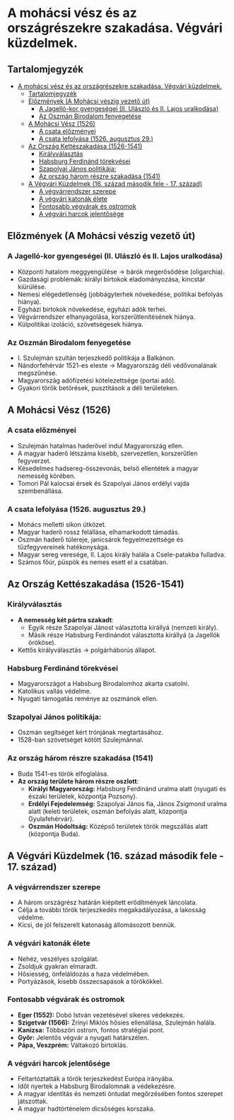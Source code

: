 # A mohácsi vész és az országrészekre szakadása. Végvári küzdelmek.

## Tartalomjegyzék
- [A mohácsi vész és az országrészekre szakadása. Végvári küzdelmek.](#a-mohácsi-vész-és-az-országrészekre-szakadása-végvári-küzdelmek)
  - [Tartalomjegyzék](#tartalomjegyzék)
  - [Előzmények (A Mohácsi vészig vezető út)](#előzmények-a-mohácsi-vészig-vezető-út)
    - [A Jagelló-kor gyengeségei (II. Ulászló és II. Lajos uralkodása)](#a-jagelló-kor-gyengeségei-ii-ulászló-és-ii-lajos-uralkodása)
    - [Az Oszmán Birodalom fenyegetése](#az-oszmán-birodalom-fenyegetése)
  - [A Mohácsi Vész (1526)](#a-mohácsi-vész-1526)
    - [A csata előzményei](#a-csata-előzményei)
    - [A csata lefolyása (1526. augusztus 29.)](#a-csata-lefolyása-1526-augusztus-29)
  - [Az Ország Kettészakadása (1526-1541)](#az-ország-kettészakadása-1526-1541)
    - [Királyválasztás](#királyválasztás)
    - [Habsburg Ferdinánd törekvései](#habsburg-ferdinánd-törekvései)
    - [Szapolyai János politikája:](#szapolyai-jános-politikája)
    - [Az ország három részre szakadása (1541)](#az-ország-három-részre-szakadása-1541)
  - [A Végvári Küzdelmek (16. század második fele - 17. század)](#a-végvári-küzdelmek-16-század-második-fele---17-század)
    - [A végvárrendszer szerepe](#a-végvárrendszer-szerepe)
    - [A végvári katonák élete](#a-végvári-katonák-élete)
    - [Fontosabb végvárak és ostromok](#fontosabb-végvárak-és-ostromok)
    - [A végvári harcok jelentősége](#a-végvári-harcok-jelentősége)

## Előzmények (A Mohácsi vészig vezető út)

### A Jagelló-kor gyengeségei (II. Ulászló és II. Lajos uralkodása)

- Központi hatalom meggyengülése $\rightarrow$ bárók megerősödése (oligarchia).
- Gazdasági problémák: királyi birtokok eladományozása, kincstár kiürülése.
- Nemesi elégedetlenség (jobbágyterhek növekedése, politikai befolyás hiánya).
- Egyházi birtokok növekedése, egyházi adók terhei.
- Végvárrendszer elhanyagolása, korszerűtlenítésének hiánya.
- Külpolitikai izoláció, szövetségesek hiánya.

### Az Oszmán Birodalom fenyegetése

- I. Szulejmán szultán terjeszkedő politikája a Balkánon.
- Nándorfehérvár 1521-es eleste $\rightarrow$ Magyarország déli védővonalának megszűnése.
- Magyarország adófizetési kötelezettsége (portai adó).
- Gyakori török betörések, pusztítások a déli területeken.

## A Mohácsi Vész (1526)

### A csata előzményei

- Szulejmán hatalmas haderővel indul Magyarország ellen.
- A magyar haderő létszáma kisebb, szervezetlen, korszerűtlen fegyverzet.
- Késedelmes hadsereg-összevonás, belső ellentétek a magyar nemesség körében.
- Tomori Pál kalocsai érsek és Szapolyai János erdélyi vajda szembenállása.

### A csata lefolyása (1526. augusztus 29.)

- Mohács melletti síkon ütközet.
- Magyar haderő rossz felállása, elhamarkodott támadás.
- Oszmán haderő túlereje, janicsárok fegyelmezettsége és tűzfegyvereinek hatékonysága.
- Magyar sereg veresége, II. Lajos király halála a Csele-patakba fulladva.
- Számos főúr, püspök és nemes esett el a csatában.

## Az Ország Kettészakadása (1526-1541)

### Királyválasztás

- **A nemesség két pártra szakadt**:
  - Egyik része Szapolyai Jánost választotta királlyá (nemzeti király).
  - Másik része Habsburg Ferdinándot választotta királlyá (a Jagellók örököse).
- Kettős királyválasztás $\rightarrow$ polgárháborús állapot.
  
### Habsburg Ferdinánd törekvései

- Magyarországot a Habsburg Birodalomhoz akarta csatolni.
- Katolikus vallás védelme.
- Nyugati támogatás reménye az oszmánok ellen.

### Szapolyai János politikája:

- Oszmán segítséget kért trónjának megtartásához.
- 1528-ban szövetséget kötött Szulejmánnal.

### Az ország három részre szakadása (1541)

- Buda 1541-es török elfoglalása.
- **Az ország területe három részre oszlott**:
  - **Királyi Magyarország:** Habsburg Ferdinánd uralma alatt (nyugati és északi területek, központja Pozsony).
  - **Erdélyi Fejedelemség:** Szapolyai János fia, János Zsigmond uralma alatt (keleti területek, oszmán befolyás alatt, központja Gyulafehérvár).
  - **Oszmán Hódoltság:** Középső területek török megszállás alatt (központja Buda).

## A Végvári Küzdelmek (16. század második fele - 17. század)

### A végvárrendszer szerepe

- A három országrész határán kiépített erődítmények láncolata.
- Célja a további török terjeszkedés megakadályozása, a lakosság védelme.
- Kicsi, de jól felszerelt katonaság állomásozott bennük.
  
### A végvári katonák élete

- Nehéz, veszélyes szolgálat.
- Zsoldjuk gyakran elmaradt.
- Hősiesség, önfeláldozás a haza védelmében.
- Portyázások, kisebb összecsapások a törökökkel.

### Fontosabb végvárak és ostromok

- **Eger (1552):** Dobó István vezetésével sikeres védekezés.
- **Szigetvár (1566):** Zrínyi Miklós hősies ellenállása, Szulejmán halála.
- **Kanizsa:** Többszöri ostrom, fontos stratégiai pont.
- **Győr:** Jelentős végvár a nyugati határszélen.
- **Pápa, Veszprém:** Váltakozó birtoklás.

### A végvári harcok jelentősége

- Feltartóztatták a török terjeszkedést Európa irányába.
- Időt nyertek a Habsburg Birodalomnak a védekezésre.
- A magyar identitás és nemzeti öntudat megőrzésében fontos szerepet játszottak.
- A magyar hadtörténelem dicsőséges korszaka.